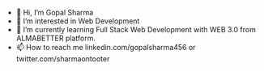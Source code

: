- 👋 Hi, I’m Gopal Sharma
- 👀 I’m interested in Web Development
- 🌱 I’m currently learning Full Stack Web Development with WEB 3.0 from ALMABETTER platform.
- 📫 How to reach me linkedin.com/gopalsharma456 or twitter.com/sharmaontooter

